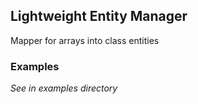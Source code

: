## Lightweight Entity Manager

Mapper for arrays into class entities

### Examples

_See in examples directory_
